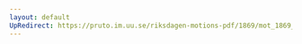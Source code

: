 ```yaml
---
layout: default
UpRedirect: https://pruto.im.uu.se/riksdagen-motions-pdf/1869/mot_1869__fk__47/mot_1869__fk__47-001.pdf
---
```

